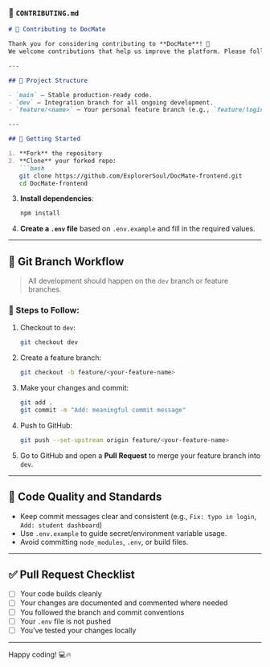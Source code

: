 ### 📄 `CONTRIBUTING.md`

````markdown
# 🤝 Contributing to DocMate

Thank you for considering contributing to **DocMate**! 🚀  
We welcome contributions that help us improve the platform. Please follow this guide to make the process smooth for everyone.

---

## 🧩 Project Structure

- `main` – Stable production-ready code.
- `dev` – Integration branch for all ongoing development.
- `feature/<name>` – Your personal feature branch (e.g., `feature/login-page`).

---

## 🚀 Getting Started

1. **Fork** the repository
2. **Clone** your forked repo:
   ```bash
   git clone https://github.com/ExplorerSoul/DocMate-frontend.git
   cd DocMate-frontend
````

3. **Install dependencies**:

   ```bash
   npm install
   ```

4. **Create a `.env` file** based on `.env.example` and fill in the required values.

---

## 🌿 Git Branch Workflow

> All development should happen on the `dev` branch or feature branches.

### 📌 Steps to Follow:

1. Checkout to `dev`:

   ```bash
   git checkout dev
   ```

2. Create a feature branch:

   ```bash
   git checkout -b feature/<your-feature-name>
   ```

3. Make your changes and commit:

   ```bash
   git add .
   git commit -m "Add: meaningful commit message"
   ```

4. Push to GitHub:

   ```bash
   git push --set-upstream origin feature/<your-feature-name>
   ```

5. Go to GitHub and open a **Pull Request** to merge your feature branch into `dev`.

---

## 🧹 Code Quality and Standards

* Keep commit messages clear and consistent (e.g., `Fix: typo in login`, `Add: student dashboard`)
* Use `.env.example` to guide secret/environment variable usage.
* Avoid committing `node_modules`, `.env`, or build files.

---

## ✅ Pull Request Checklist

* [ ] Your code builds cleanly
* [ ] Your changes are documented and commented where needed
* [ ] You followed the branch and commit conventions
* [ ] Your `.env` file is not pushed
* [ ] You’ve tested your changes locally

---

Happy coding! 💻🔥
